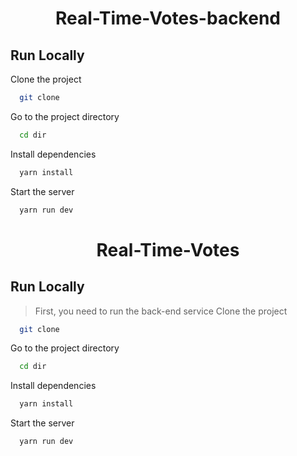 
<h1 align="center"> Real-Time-Votes-backend </h1>



## Run Locally

Clone the project

```bash
  git clone 
```

Go to the project directory

```bash
  cd dir
```

Install dependencies

```bash
  yarn install
```

Start the server

```bash
  yarn run dev
```



<h1 align="center"> Real-Time-Votes</h1>





## Run Locally

> First, you need to run the back-end service
Clone the project

```bash
  git clone 
```

Go to the project directory

```bash
  cd dir
```

Install dependencies

```bash
  yarn install
```

Start the server

```bash
  yarn run dev
```



